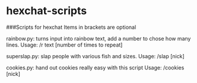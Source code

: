 # hexchat-scripts
###Scripts for hexchat
Items in brackets are optional


 rainbow.py: turns input into rainbow text, add a number to chose how many lines.
  Usage: /r text [number of times to repeat]
 
 superslap.py: slap people with various fish and sizes. 
  Usage: /slap [nick]

cookies.py: hand out cookies really easy with this script
 Usage: /cookies [nick]
